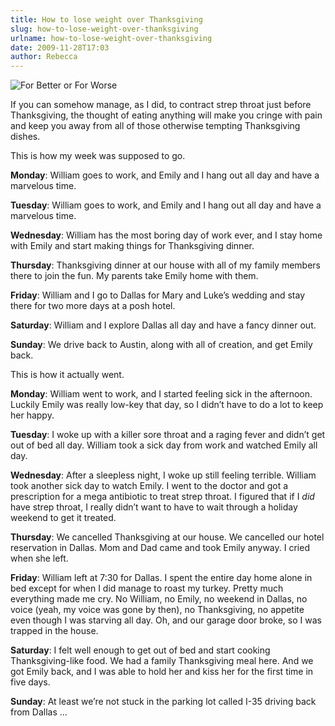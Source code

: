 ```yaml
---
title: How to lose weight over Thanksgiving
slug: how-to-lose-weight-over-thanksgiving
urlname: how-to-lose-weight-over-thanksgiving
date: 2009-11-28T17:03
author: Rebecca
---
```

![For Better or For Worse][a]

[a]: {static}/images/2009-11-16-fborfw.gif

If you can somehow manage, as I did, to contract strep throat just before
Thanksgiving, the thought of eating anything will make you cringe with pain and
keep you away from all of those otherwise tempting Thanksgiving dishes.

This is how my week was supposed to go.

**Monday**: William goes to work, and Emily and I hang out all day and have a
marvelous time.

**Tuesday**: William goes to work, and Emily and I hang out all day and have a
marvelous time.

**Wednesday**: William has the most boring day of work ever, and I stay home
with Emily and start making things for Thanksgiving dinner.

**Thursday**: Thanksgiving dinner at our house with all of my family members
there to join the fun. My parents take Emily home with them.

**Friday**: William and I go to Dallas for Mary and Luke&#x02bc;s wedding and
stay there for two more days at a posh hotel.

**Saturday**: William and I explore Dallas all day and have a fancy dinner out.

**Sunday**: We drive back to Austin, along with all of creation, and get Emily
back.

This is how it actually went.

**Monday**: William went to work, and I started feeling sick in the afternoon.
Luckily Emily was really low-key that day, so I didn&#x02bc;t have to do a lot
to keep her happy.

**Tuesday**: I woke up with a killer sore throat and a raging fever and
didn&#x02bc;t get out of bed all day. William took a sick day from work and
watched Emily all day.

**Wednesday**: After a sleepless night, I woke up still feeling terrible.
William took another sick day to watch Emily. I went to the doctor and got a
prescription for a mega antibiotic to treat strep throat. I figured that if I
*did* have strep throat, I really didn&#x02bc;t want to have to wait through a
holiday weekend to get it treated.

**Thursday**: We cancelled Thanksgiving at our house. We cancelled our hotel
reservation in Dallas. Mom and Dad came and took Emily anyway. I cried when she
left.

**Friday**: William left at 7:30 for Dallas. I spent the entire day home alone
in bed except for when I did manage to roast my turkey. Pretty much everything
made me cry. No William, no Emily, no weekend in Dallas, no voice (yeah, my
voice was gone by then), no Thanksgiving, no appetite even though I was starving
all day. Oh, and our garage door broke, so I was trapped in the house.

**Saturday**: I felt well enough to get out of bed and start cooking
Thanksgiving-like food. We had a family Thanksgiving meal here. And we got Emily
back, and I was able to hold her and kiss her for the first time in five days.

**Sunday**: At least we&#x02bc;re not stuck in the parking lot called I-35
driving back from Dallas &hellip;
